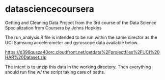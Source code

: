 # datasciencecoursera
Getting and Cleaning Data Project from the 3rd course of the Data Science Specialization from Coursera by Johns Hopkins

The run_analysis.R file is intended to be run within the same director as the UCI Samsung accelerometer and gyroscope data available below.

https://d396qusza40orc.cloudfront.net/getdata%2Fprojectfiles%2FUCI%20HAR%20Dataset.zip 

The intent is to unzip this data in the working directory. Then everything should run fine w/ the script taking care of paths.



